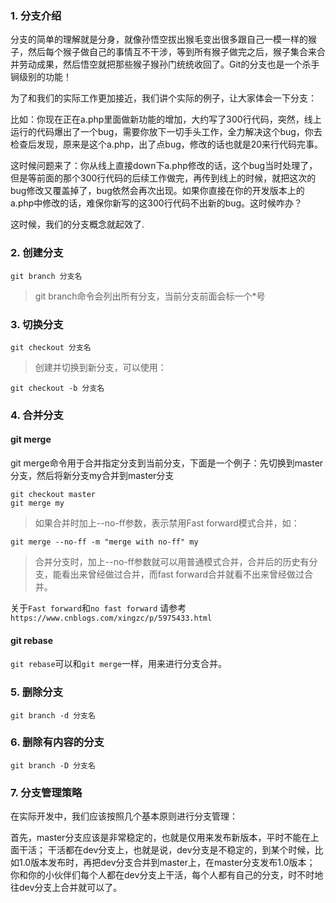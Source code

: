 ### 1. 分支介绍

分支的简单的理解就是分身，就像孙悟空拔出猴毛变出很多跟自己一模一样的猴子，然后每个猴子做自己的事情互不干涉，等到所有猴子做完之后，猴子集合来合并劳动成果，然后悟空就把那些猴子猴孙门统统收回了。Git的分支也是一个杀手锏级别的功能！

为了和我们的实际工作更加接近，我们讲个实际的例子，让大家体会一下分支：

比如：你现在正在a.php里面做新功能的增加，大约写了300行代码，突然，线上运行的代码爆出了一个bug，需要你放下一切手头工作，全力解决这个bug，你去检查后发现，原来是这个a.php，出了点bug，修改的话也就是20来行代码完事。

这时候问题来了：你从线上直接down下a.php修改的话，这个bug当时处理了，但是等前面的那个300行代码的后续工作做完，再传到线上的时候，就把这次的bug修改又覆盖掉了，bug依然会再次出现。如果你直接在你的开发版本上的a.php中修改的话，难保你新写的这300行代码不出新的bug。这时候咋办？

这时候，我们的分支概念就起效了.



### 2. 创建分支
```shell
git branch 分支名
```
> git branch命令会列出所有分支，当前分支前面会标一个*号

### 3. 切换分支
```shell
git checkout 分支名
```
> 创建并切换到新分支，可以使用：
>
```shell
git checkout -b 分支名
```


### 4. 合并分支
#### git merge

git merge命令用于合并指定分支到当前分支，下面是一个例子：先切换到master分支，然后将新分支my合并到master分支

```shell
git checkout master
git merge my
```
> 如果合并时加上--no-ff参数，表示禁用Fast forward模式合并，如：
>
```
git merge --no-ff -m "merge with no-ff" my
```
> 合并分支时，加上--no-ff参数就可以用普通模式合并，合并后的历史有分支，能看出来曾经做过合并，而fast forward合并就看不出来曾经做过合并。

关于`Fast forward`和`no fast forward` 请参考`https://www.cnblogs.com/xingzc/p/5975433.html`

#### git rebase

`git rebase`可以和`git merge`一样，用来进行分支合并。

### 5. 删除分支

```
git branch -d 分支名
```

### 6. 删除有内容的分支

```
git branch -D 分支名
```


### 7. 分支管理策略
在实际开发中，我们应该按照几个基本原则进行分支管理：

首先，master分支应该是非常稳定的，也就是仅用来发布新版本，平时不能在上面干活；
干活都在dev分支上，也就是说，dev分支是不稳定的，到某个时候，比如1.0版本发布时，再把dev分支合并到master上，在master分支发布1.0版本；
你和你的小伙伴们每个人都在dev分支上干活，每个人都有自己的分支，时不时地往dev分支上合并就可以了。
